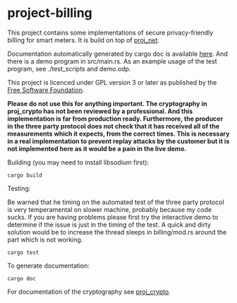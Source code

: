 # project-billing
This project contains some implementations of secure privacy-friendly billing for smart meters. It is build on top of [proj_net](https://github.com/tblah/project-net).

Documentation automatically generated by cargo doc is available [here](https://tblah.github.io/project-billing/proj_billing/index.html). And there is a demo program in src/main.rs. As an example usage of the test program, see ./test\_scripts and demo.odp.

This project is licenced under GPL version 3 or later as published by the [Free Software Foundation](https://fsf.org).

**Please do not use this for anything important. The cryptography in proj_crypto has not been reviewed by a professional. And this implementation is far from production ready. Furthermore, the producer in the three party protocol does not check that it has received all of the measurements which it expects, from the correct times. This is necessary in a real implementation to prevent replay attacks by the customer but it is not implemented here as it would be a pain in the live demo.**

Building (you may need to install libsodium first):
```
cargo build
```

Testing:

Be warned that he timing on the automated test of the three party protocol is very temperamental on slower machine, probably because my code sucks. If you are having problems please first try the interactive demo to determine if the issue is just in the timing of the test. A quick and dirty solution would be to increase the thread sleeps in billing/mod.rs around the part which is not working.
```
cargo test
```

To generate documentation:
```
cargo doc
```

For documentation of the cryptography see [proj_crypto](https://github.com/tblah/project-crypto).


